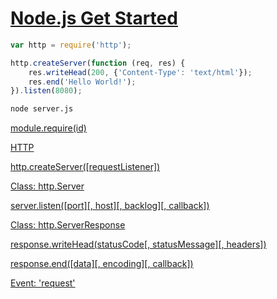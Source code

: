 # [Node.js Get Started](https://www.w3schools.com/nodejs/nodejs_get_started.asp)

```javascript
var http = require('http');

http.createServer(function (req, res) {
    res.writeHead(200, {'Content-Type': 'text/html'});
    res.end('Hello World!');
}).listen(8080);
```

```bash
node server.js
```

[module.require(id)](https://nodejs.org/api/modules.html#modules_module_require_id)

[HTTP](https://nodejs.org/api/http.html#http_http)

[http.createServer([requestListener])](https://nodejs.org/api/http.html#http_http_createserver_requestlistener)

[Class: http.Server](https://nodejs.org/api/http.html#http_class_http_server)

[server.listen([port][, host][, backlog][, callback])](https://nodejs.org/api/net.html#net_server_listen_port_host_backlog_callback)

[Class: http.ServerResponse](https://nodejs.org/api/http.html#http_class_http_serverresponse)

[response.writeHead(statusCode[, statusMessage][, headers])](https://nodejs.org/api/http.html#http_response_writehead_statuscode_statusmessage_headers)

[response.end([data][, encoding][, callback])](https://nodejs.org/api/http.html#http_response_end_data_encoding_callback)

[Event: 'request'](https://nodejs.org/api/http.html#http_event_request)
